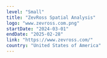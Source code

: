 ```yaml
---
level: "Small"
title: "ZevRoss Spatial Analysis"
logo: "www.zevross.com.png"
startDate: "2024-03-01"
endDate: "2025-02-28"
link: "https://www.zevross.com/"
country: "United States of America"
---
```

